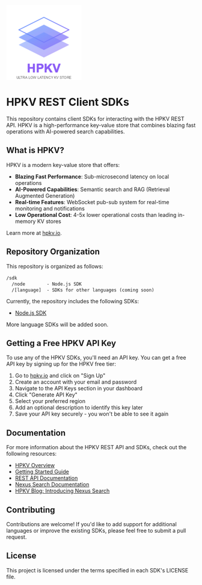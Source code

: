 ![HPKV Logo](assets/images/logo.png)

# HPKV REST Client SDKs

This repository contains client SDKs for interacting with the HPKV REST API. HPKV is a high-performance key-value store that combines blazing fast operations with AI-powered search capabilities.

## What is HPKV?

HPKV is a modern key-value store that offers:

- **Blazing Fast Performance**: Sub-microsecond latency on local operations
- **AI-Powered Capabilities**: Semantic search and RAG (Retrieval Augmented Generation)
- **Real-time Features**: WebSocket pub-sub system for real-time monitoring and notifications
- **Low Operational Cost**: 4-5x lower operational costs than leading in-memory KV stores

Learn more at [hpkv.io](https://hpkv.io/).

## Repository Organization

This repository is organized as follows:

```
/sdk
  /node        - Node.js SDK
  /[language]  - SDKs for other languages (coming soon)
```

Currently, the repository includes the following SDKs:

- [Node.js SDK](sdk/node/README.md)

More language SDKs will be added soon.

## Getting a Free HPKV API Key

To use any of the HPKV SDKs, you'll need an API key. You can get a free API key by signing up for the HPKV free tier:

1. Go to [hpkv.io](https://hpkv.io/) and click on "Sign Up"
2. Create an account with your email and password
3. Navigate to the API Keys section in your dashboard
4. Click "Generate API Key"
5. Select your preferred region
6. Add an optional description to identify this key later
7. Save your API key securely - you won't be able to see it again

## Documentation

For more information about the HPKV REST API and SDKs, check out the following resources:

- [HPKV Overview](https://hpkv.io/docs/overview)
- [Getting Started Guide](https://hpkv.io/docs/getting-started)
- [REST API Documentation](https://hpkv.io/docs/rest-api)
- [Nexus Search Documentation](https://hpkv.io/docs/nexus-search)
- [HPKV Blog: Introducing Nexus Search](https://hpkv.io/blog/2025/03/introducing-nexus-search)

## Contributing

Contributions are welcome! If you'd like to add support for additional languages or improve the existing SDKs, please feel free to submit a pull request.

## License

This project is licensed under the terms specified in each SDK's LICENSE file. 